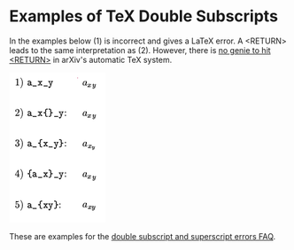 Examples of TeX Double Subscripts
=================================

In the examples below (1) is incorrect and gives a LaTeX error. A
&lt;RETURN&gt; leads to the same interpretation as (2). However, there
is [no genie to hit &lt;RETURN&gt;](mistakes.md#intervention) in arXiv's
automatic TeX system.

![bitmap image of TeX output](doublesubscript.png)

These are examples for the [double subscript and superscript errors
FAQ](mistakes.md#double_subscript).
